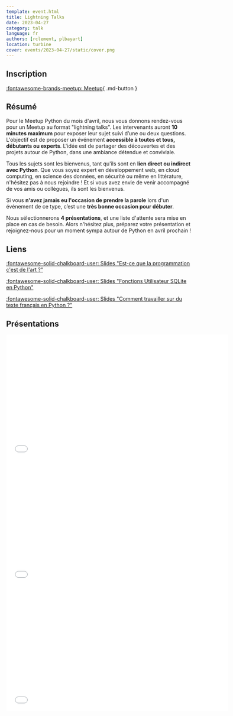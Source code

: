 ```yaml
---
template: event.html
title: Lightning Talks
date: 2023-04-27
category: talk
language: fr
authors: [rclement, plbayart]
location: turbine
cover: events/2023-04-27/static/cover.png
---
```


## Inscription

[:fontawesome-brands-meetup: Meetup](https://www.meetup.com/fr-FR/groupe-dutilisateurs-python-grenoble/events/292890142/){ .md-button }

## Résumé

Pour le Meetup Python du mois d'avril, nous vous donnons rendez-vous pour un Meetup au format "lightning talks". Les intervenants auront **10 minutes maximum** pour exposer leur sujet suivi d’une ou deux questions. L'objectif est de proposer un événement **accessible à toutes et tous, débutants ou experts**. L'idée est de partager des découvertes et des projets autour de Python, dans une ambiance détendue et conviviale.

Tous les sujets sont les bienvenus, tant qu'ils sont en **lien direct ou indirect avec Python**. Que vous soyez expert en développement web, en cloud computing, en science des données, en sécurité ou même en littérature, n'hésitez pas à nous rejoindre ! Et si vous avez envie de venir accompagné de vos amis ou collègues, ils sont les bienvenus.

Si vous **n'avez jamais eu l'occasion de prendre la parole** lors d'un événement de ce type, c’est une **très bonne occasion pour débuter**.

Nous sélectionnerons **4 présentations**, et une liste d'attente sera mise en place en cas de besoin. Alors n'hésitez plus, préparez votre présentation et rejoignez-nous pour un moment sympa autour de Python en avril prochain !

## Liens

[:fontawesome-solid-chalkboard-user: Slides "Est-ce que la programmation c'est de l'art ?"](programmation_art.pdf)

[:fontawesome-solid-chalkboard-user: Slides "Fonctions Utilisateur SQLite en Python"](sqlite_udf.html)

[:fontawesome-solid-chalkboard-user: Slides "Comment travailler sur du texte français en Python ?"](nlp_francais_python.pdf)

## Présentations

<iframe
  src="programmation_art.pdf"
  width="600"
  height="340"
  scrolling="no"
  frameborder="0"
  allowfullscreen
></iframe>

<iframe
  src="sqlite_udf.html"
  width="600"
  height="340"
  scrolling="no"
  frameborder="0"
  allowfullscreen
></iframe>

<iframe
  src="nlp_francais_python.pdf"
  width="600"
  height="340"
  scrolling="no"
  frameborder="0"
  allowfullscreen
></iframe>
